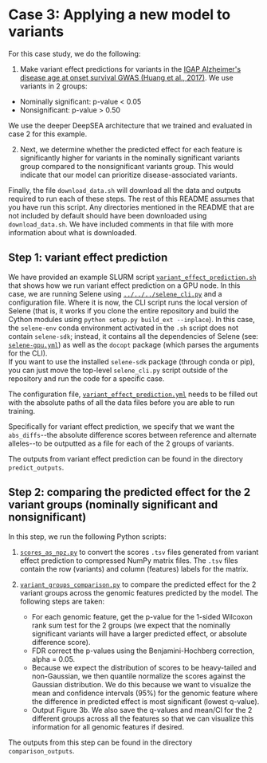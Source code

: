 # Case 3: Applying a new model to variants 

For this case study, we do the following:

1. Make variant effect predictions for variants in the [IGAP Alzheimer's disease age at onset survival GWAS (Huang et al., 2017)](https://www.niagads.org/datasets/ng00058). We use variants in 2 groups:

- Nominally significant: p-value < 0.05
- Nonsignificant: p-value > 0.50

We use the deeper DeepSEA architecture that we trained and evaluated in case 2 for this example.

2. Next, we determine whether the predicted effect for each feature is significantly higher for variants in the nominally significant variants group compared to the nonsignificant variants group. This would indicate that our model can prioritize disease-associated variants. 

Finally, the file `download_data.sh` will download all the data and outputs required to run each of these steps.
The rest of this README assumes that you have run this script.
Any directories mentioned in the README that are not included by default should have been downloaded using `download_data.sh`.
We have included comments in that file with more information about what is downloaded. 

## Step 1: variant effect prediction

We have provided an example SLURM script [`variant_effect_prediction.sh`](https://github.com/FunctionLab/selene/blob/master/manuscript/case3/1_variant_effect_prediction/variant_effect_prediction.sh) that shows how we run variant effect prediction on a GPU node.
In this case, we are running Selene using [`../../../selene_cli.py`](https://github.com/FunctionLab/selene/blob/master/selene_cli.py) and a configuration file.
Where it is now, the CLI script runs the local version of Selene (that is, it works if you clone the entire repository and build the Cython modules using `python setup.py build_ext --inplace`).
In this case, the `selene-env` conda environment activated in the `.sh` script does not contain `selene-sdk`; instead, it contains all the dependencies of Selene (see: [`selene-gpu.yml`](https://github.com/FunctionLab/selene/blob/master/selene-gpu.yml)) as well as the `docopt` package (which parses the arguments for the CLI).  
If you want to use the installed `selene-sdk` package (through conda or pip), you can just move the top-level `selene_cli.py` script outside of the repository and run the code for a specific case.

The configuration file, [`variant_effect_prediction.yml`](https://github.com/FunctionLab/selene/blob/master/manuscript/case3/1_variant_effect_prediction/variant_effect_prediction.yml) needs to be filled out with the absolute paths of all the data files before you are able to run training. 

Specifically for variant effect prediction, we specify that we want the `abs_diffs`--the absolute difference scores between reference and alternate alleles--to be outputted as a file for each of the 2 groups of variants. 

The outputs from variant effect prediction can be found in the directory `predict_outputs`. 

## Step 2: comparing the predicted effect for the 2 variant groups (nominally significant and nonsignificant)

In this step, we run the following Python scripts:

1. [`scores_as_npz.py`](https://github.com/FunctionLab/selene/blob/master/manuscript/case3/scores_as_npz.py) to convert the scores `.tsv` files generated from variant effect prediction to compressed NumPy matrix files. The `.tsv` files contain the row (variants) and column (features) labels for the matrix. 
2. [`variant_groups_comparison.py`](https://github.com/FunctionLab/selene/blob/master/manuscript/case3/variant_groups_comparison.py) to compare the predicted effect for the 2 variant groups across the genomic features predicted by the model. The following steps are taken:
   
   - For each genomic feature, get the p-value for the 1-sided Wilcoxon rank sum test for the 2 groups (we expect that the nominally significant variants will have a larger predicted effect, or absolute difference score).
   - FDR correct the p-values using the Benjamini-Hochberg correction, alpha = 0.05.
   - Because we expect the distribution of scores to be heavy-tailed and non-Gaussian, we then quantile normalize the scores against the Gaussian distribution. We do this because we want to visualize the mean and confidence intervals (95%) for the genomic feature where the difference in predicted effect is most significant (lowest q-value).
   - Output Figure 3b. We also save the q-values and mean/CI for the 2 different groups across all the features so that we can visualize this information for all genomic features if desired.

The outputs from this step can be found in the directory `comparison_outputs`. 
